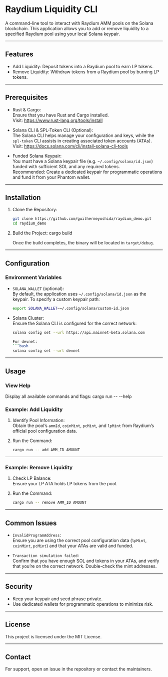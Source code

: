 # Raydium Liquidity CLI

A command-line tool to interact with Raydium AMM pools on the Solana blockchain. This application allows you to add or remove liquidity to a specified Raydium pool using your local Solana keypair.

---

## Features

- Add Liquidity: Deposit tokens into a Raydium pool to earn LP tokens.
- Remove Liquidity: Withdraw tokens from a Raydium pool by burning LP tokens.

---

## Prerequisites

- Rust & Cargo:  
  Ensure that you have Rust and Cargo installed.  
  Visit: https://www.rust-lang.org/tools/install

- Solana CLI & SPL-Token CLI (Optional):  
  The Solana CLI helps manage your configuration and keys, while the `spl-token` CLI assists in creating associated token accounts (ATAs).  
  Visit: https://docs.solana.com/cli/install-solana-cli-tools

- Funded Solana Keypair:  
  You must have a Solana keypair file (e.g. `~/.config/solana/id.json`) funded with sufficient SOL and any required tokens.  
  Recommended: Create a dedicated keypair for programmatic operations and fund it from your Phantom wallet.

---

## Installation

1. Clone the Repository:
   ```bash
   git clone https://github.com/guilhermeyoshida/raydium_demo.git
   cd raydium_demo

2. Build the Project:
   cargo build

   Once the build completes, the binary will be located in `target/debug`.

---

## Configuration

### Environment Variables

- `SOLANA_WALLET` (optional):  
  By default, the application uses `~/.config/solana/id.json` as the keypair. To specify a custom keypair path:
   ```bash
  export SOLANA_WALLET=~/.config/solana/custom-id.json

- Solana Cluster:  
  Ensure the Solana CLI is configured for the correct network:
   ```bash
  solana config set --url https://api.mainnet-beta.solana.com

  For devnet:
   ```bash
  solana config set --url devnet

---

## Usage

### View Help

Display all available commands and flags:
cargo run -- --help

### Example: Add Liquidity

1. Identify Pool Information:  
   Obtain the pool’s `ammId`, `coinMint`, `pcMint`, and `lpMint` from Raydium’s official pool configuration data.

2. Run the Command:  
   ```bash
   cargo run -- add AMM_ID AMOUNT

---

### Example: Remove Liquidity

1. Check LP Balance:  
   Ensure your LP ATA holds LP tokens from the pool.

2. Run the Command:
   ```bash
   cargo run -- remove AMM_ID AMOUNT

---

## Common Issues

- `InvalidProgramAddress`:  
  Ensure you are using the correct pool configuration data (`lpMint`, `coinMint`, `pcMint`) and that your ATAs are valid and funded.

- `Transaction simulation failed`:  
  Confirm that you have enough SOL and tokens in your ATAs, and verify that you’re on the correct network. Double-check the mint addresses.

---

## Security

- Keep your keypair and seed phrase private.
- Use dedicated wallets for programmatic operations to minimize risk.

---

## License

This project is licensed under the MIT License.

---

## Contact

For support, open an issue in the repository or contact the maintainers.
